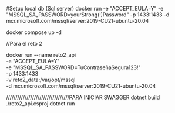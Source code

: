 #Setup local db (Sql server)
docker run -e "ACCEPT_EULA=Y" -e "MSSQL_SA_PASSWORD=yourStrong(!)Password" -p 1433:1433 -d mcr.microsoft.com/mssql/server:2019-CU21-ubuntu-20.04



docker compose up -d


//Para el reto 2

docker run --name reto2_api \
  -e "ACCEPT_EULA=Y" \
  -e "MSSQL_SA_PASSWORD=TuContraseñaSegura123!" \
  -p 1433:1433 \
  -v reto2_data:/var/opt/mssql \
  -d mcr.microsoft.com/mssql/server:2019-CU21-ubuntu-20.04


//////////////////////////////////PARA INICIAR SWAGGER
dotnet build .\reto2_api.csproj
dotnet run